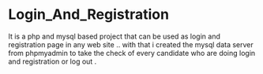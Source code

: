 # Login_And_Registration
It is a php and mysql based project that can be used as login and registration page in any web site .. with that i created the mysql data server from phpmyadmin to take the check of every candidate who are doing login and registration or log out .  
